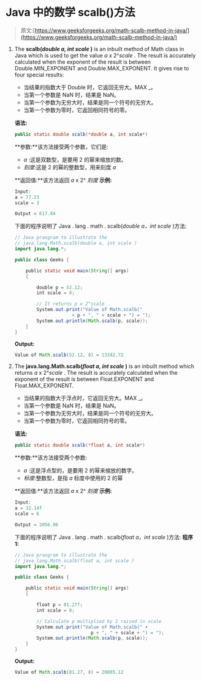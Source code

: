 # Java 中的数学 scalb()方法

> 原文:[https://www.geeksforgeeks.org/math-scalb-method-in-java/](https://www.geeksforgeeks.org/math-scalb-method-in-java/)

1.  The **scalb(*double a, int scale* )** is an inbuilt method of Math class in Java which is used to get the value *a* x 2^*scale* . The result is accurately calculated when the exponent of the result is between Double.MIN_EXPONENT and Double.MAX_EXPONENT. It gives rise to four special results:
    *   当结果的指数大于 Double 时，它返回无穷大。MAX _。
    *   当第一个参数是 NaN 时，结果是 NaN。
    *   当第一个参数为无穷大时，结果是同一个符号的无穷大。
    *   当第一个参数为零时，它返回相同符号的零。

    **语法:**

    ```java
    public static double scalb(*double a, int scale*)
    ```

    **参数:**该方法接受两个参数，它们是:

    *   *a* :这是双数型，是要用 2 的幂来缩放的数。
    *   *刻度*:这是 2 的幂的整数型，用来刻度 *a*

    **返回值:**该方法返回 *a* x 2^ *刻度*
    **示例:**

    ```java
    Input: 
    a = 77.23
    scale = 3

    Output = 617.84

    ```

    下面的程序说明了 Java . lang . math . scalb(*double a，int scale* )方法:

    ```java
    // Java praogram to illustrate the
    // java.lang.Math.scalb(double a, int scale )
    import java.lang.*;

    public class Geeks {

        public static void main(String[] args)
        {

            double p = 52.12;
            int scale = 8;

            // It returns p x 2^scale
            System.out.print("Value of Math.scalb(" 
                         + p + ", " + scale + ") = ");
            System.out.println(Math.scalb(p, scale));
        }
    }
    ```

    **Output:**

    ```java
    Value of Math.scalb(52.12, 8) = 13342.72

    ```

2.  The **java.lang.Math.scalb(*float a, int scale* )** is an inbuilt method which returns *a* x 2^*scale* . The result is accurately calculated when the exponent of the result is between Float.EXPONENT and Float.MAX_EXPONENT.
    *   当结果的指数大于浮点时，它返回无穷大。MAX _。
    *   当第一个参数是 NaN 时，结果是 NaN。
    *   当第一个参数为无穷大时，结果是同一个符号的无穷大。
    *   当第一个参数为零时，它返回相同符号的零。

    **语法:**

    ```java
    public static double scalb(*float a, int scale*)
    ```

    **参数:**该方法接受两个参数:

    *   *a* :这是浮点型的，是要用 2 的幂来缩放的数字。
    *   *标度*:整数型，是指 *a* 标度中使用的 2 的幂

    **返回值:**该方法返回 *a* x 2^ *刻度*
    **示例:**

    ```java
    Input: 
    a = 32.14f
    scale = 6

    Output = 2056.96

    ```

    下面的程序说明了 Java . lang . math . scalb(*float a，int scale* )方法:
    **程序 1:**

    ```java
    // Java praogram to illustrate the
    // java.lang.Math.scalb(float a, int scale )
    import java.lang.*;

    public class Geeks {

        public static void main(String[] args)
        {

            float p = 81.27f;
            int scale = 8;

            // Calculate p multiplied by 2 raised in scale
            System.out.print("Value of Math.scalb(" +
                                p + ", " + scale + ") = ");
            System.out.println(Math.scalb(p, scale));
        }
    }
    ```

    **Output:**

    ```java
    Value of Math.scalb(81.27, 8) = 20805.12

    ```